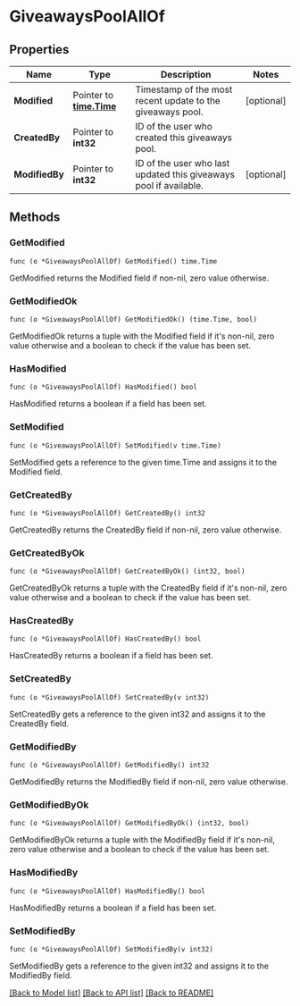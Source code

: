 # GiveawaysPoolAllOf

## Properties

Name | Type | Description | Notes
------------ | ------------- | ------------- | -------------
**Modified** | Pointer to [**time.Time**](time.Time.md) | Timestamp of the most recent update to the giveaways pool. | [optional] 
**CreatedBy** | Pointer to **int32** | ID of the user who created this giveaways pool. | 
**ModifiedBy** | Pointer to **int32** | ID of the user who last updated this giveaways pool if available. | [optional] 

## Methods

### GetModified

`func (o *GiveawaysPoolAllOf) GetModified() time.Time`

GetModified returns the Modified field if non-nil, zero value otherwise.

### GetModifiedOk

`func (o *GiveawaysPoolAllOf) GetModifiedOk() (time.Time, bool)`

GetModifiedOk returns a tuple with the Modified field if it's non-nil, zero value otherwise
and a boolean to check if the value has been set.

### HasModified

`func (o *GiveawaysPoolAllOf) HasModified() bool`

HasModified returns a boolean if a field has been set.

### SetModified

`func (o *GiveawaysPoolAllOf) SetModified(v time.Time)`

SetModified gets a reference to the given time.Time and assigns it to the Modified field.

### GetCreatedBy

`func (o *GiveawaysPoolAllOf) GetCreatedBy() int32`

GetCreatedBy returns the CreatedBy field if non-nil, zero value otherwise.

### GetCreatedByOk

`func (o *GiveawaysPoolAllOf) GetCreatedByOk() (int32, bool)`

GetCreatedByOk returns a tuple with the CreatedBy field if it's non-nil, zero value otherwise
and a boolean to check if the value has been set.

### HasCreatedBy

`func (o *GiveawaysPoolAllOf) HasCreatedBy() bool`

HasCreatedBy returns a boolean if a field has been set.

### SetCreatedBy

`func (o *GiveawaysPoolAllOf) SetCreatedBy(v int32)`

SetCreatedBy gets a reference to the given int32 and assigns it to the CreatedBy field.

### GetModifiedBy

`func (o *GiveawaysPoolAllOf) GetModifiedBy() int32`

GetModifiedBy returns the ModifiedBy field if non-nil, zero value otherwise.

### GetModifiedByOk

`func (o *GiveawaysPoolAllOf) GetModifiedByOk() (int32, bool)`

GetModifiedByOk returns a tuple with the ModifiedBy field if it's non-nil, zero value otherwise
and a boolean to check if the value has been set.

### HasModifiedBy

`func (o *GiveawaysPoolAllOf) HasModifiedBy() bool`

HasModifiedBy returns a boolean if a field has been set.

### SetModifiedBy

`func (o *GiveawaysPoolAllOf) SetModifiedBy(v int32)`

SetModifiedBy gets a reference to the given int32 and assigns it to the ModifiedBy field.


[[Back to Model list]](../README.md#documentation-for-models) [[Back to API list]](../README.md#documentation-for-api-endpoints) [[Back to README]](../README.md)


